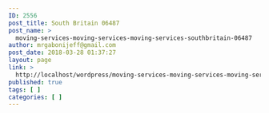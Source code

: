 ```yaml
---
ID: 2556
post_title: South Britain 06487
post_name: >
  moving-services-moving-services-moving-services-southbritain-06487
author: mrgabonijeff@gmail.com
post_date: 2018-03-28 01:37:27
layout: page
link: >
  http://localhost/wordpress/moving-services-moving-services-moving-services-southbritain-06487/
published: true
tags: [ ]
categories: [ ]
---
```

